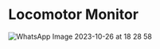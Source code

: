 # Locomotor Monitor
![WhatsApp Image 2023-10-26 at 18 28 58](https://github.com/natuneuro/Locomotor-Monitor/assets/55799586/fa2b7c92-a032-4c6b-8f73-2bdf44409804)
